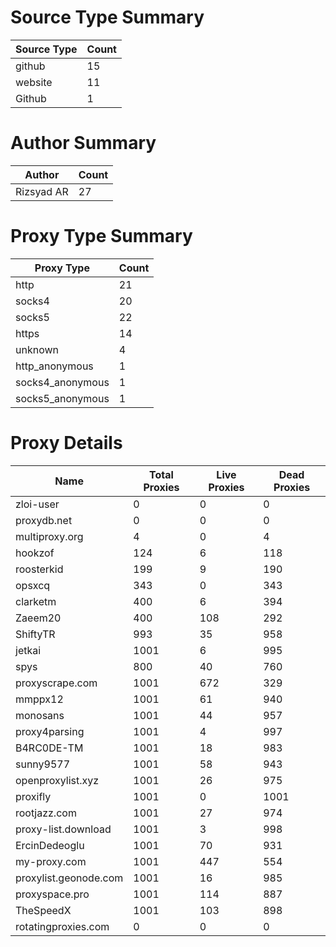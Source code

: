 # Source Type Summary

| Source Type | Count |
|-------------|-------|
| github | 15 |
| website | 11 |
| Github | 1 |


# Author Summary

| Author | Count |
|--------|-------|
| Rizsyad AR | 27 |


# Proxy Type Summary

| Proxy Type | Count |
|------------|-------|
| http | 21 |
| socks4 | 20 |
| socks5 | 22 |
| https | 14 |
| unknown | 4 |
| http_anonymous | 1 |
| socks4_anonymous | 1 |
| socks5_anonymous | 1 |


# Proxy Details

| Name | Total Proxies | Live Proxies | Dead Proxies |
|------|---------------|--------------|---------------|
| zloi-user | 0 | 0 | 0 |
| proxydb.net | 0 | 0 | 0 |
| multiproxy.org | 4 | 0 | 4 |
| hookzof | 124 | 6 | 118 |
| roosterkid | 199 | 9 | 190 |
| opsxcq | 343 | 0 | 343 |
| clarketm | 400 | 6 | 394 |
| Zaeem20 | 400 | 108 | 292 |
| ShiftyTR | 993 | 35 | 958 |
| jetkai | 1001 | 6 | 995 |
| spys | 800 | 40 | 760 |
| proxyscrape.com | 1001 | 672 | 329 |
| mmppx12 | 1001 | 61 | 940 |
| monosans | 1001 | 44 | 957 |
| proxy4parsing | 1001 | 4 | 997 |
| B4RC0DE-TM | 1001 | 18 | 983 |
| sunny9577 | 1001 | 58 | 943 |
| openproxylist.xyz | 1001 | 26 | 975 |
| proxifly | 1001 | 0 | 1001 |
| rootjazz.com | 1001 | 27 | 974 |
| proxy-list.download | 1001 | 3 | 998 |
| ErcinDedeoglu | 1001 | 70 | 931 |
| my-proxy.com | 1001 | 447 | 554 |
| proxylist.geonode.com | 1001 | 16 | 985 |
| proxyspace.pro | 1001 | 114 | 887 |
| TheSpeedX | 1001 | 103 | 898 |
| rotatingproxies.com | 0 | 0 | 0 |
